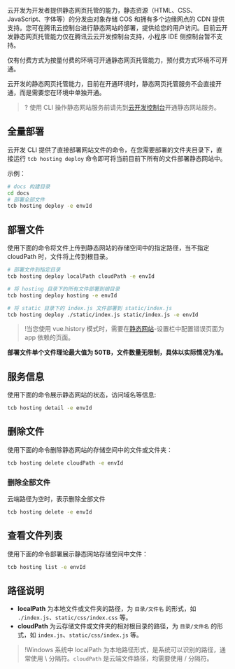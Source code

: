 云开发为开发者提供静态网页托管的能力，静态资源（HTML、CSS、JavaScript、字体等）的分发由对象存储 COS 和拥有多个边缘网点的 CDN 提供支持。您可在腾讯云控制台进行静态网站的部署，提供给您的用户访问。目前云开发静态网页托管能力仅在腾讯云云开发控制台支持，小程序 IDE 侧控制台暂不支持。

仅有付费方式为按量付费的环境可开通静态网页托管能力，预付费方式环境不可开通。

云开发的静态网页托管能力，目前在开通环境时，静态网页托管服务不会直接开通，而是需要您在环境中单独开通。

>? 使用 CLI 操作静态网站服务前请先到[云开发控制台](https://console.cloud.tencent.com/tcb)开通静态网站服务。

## 全量部署

云开发 CLI 提供了直接部署网站文件的命令，在您需要部署的文件夹目录下，直接运行 `tcb hosting deploy` 命令即可将当前目前下所有的文件部署静态网站中。

示例：
```sh
# docs 构建目录
cd docs
# 部署全部文件
tcb hosting deploy -e envId
```

## 部署文件

使用下面的命令将文件上传到静态网站的存储空间中的指定路径，当不指定 cloudPath 时，文件将上传到根目录。
```bash
# 部署文件到指定目录
tcb hosting deploy localPath cloudPath -e envId
```

```bash
# 将 hosting 目录下的所有文件部署到根目录
tcb hosting deploy hosting -e envId

# 将 static 目录下的 index.js 文件部署到 static/index.js
tcb hosting deploy ./static/index.js static/index.js -e envId
```

>!当您使用 vue.history 模式时，需要在[静态网站](https://console.cloud.tencent.com/tcb/hosting)-设置栏中配置错误页面为 app 依赖的页面。

**部署文件单个文件理论最大值为 50TB，文件数量无限制，具体以实际情况为准。**

## 服务信息

使用下面的命令展示静态网站的状态，访问域名等信息:
```bash
tcb hosting detail -e envId
```

## 删除文件

使用下面的命令删除静态网站的存储空间中的文件或文件夹：
```bash
tcb hosting delete cloudPath -e envId
```

### 删除全部文件

云端路径为空时，表示删除全部文件

```bash
tcb hosting delete -e envId
```

## 查看文件列表

使用下面的命令部署展示静态网站存储空间中文件：
```bash
tcb hosting list -e envId
```

## 路径说明
- **localPath** 为本地文件或文件夹的路径，为 `目录/文件名` 的形式，如 `./index.js`、`static/css/index.css` 等。
- **cloudPath** 为云存储文件或文件夹的相对根目录的路径，为 `目录/文件名` 的形式，如 `index.js`、`static/css/index.js` 等。

>!Windows 系统中 localPath 为本地路径形式，是系统可以识别的路径，通常使用 \ 分隔符。`cloudPath` 是云端文件路径，均需要使用 / 分隔符。
